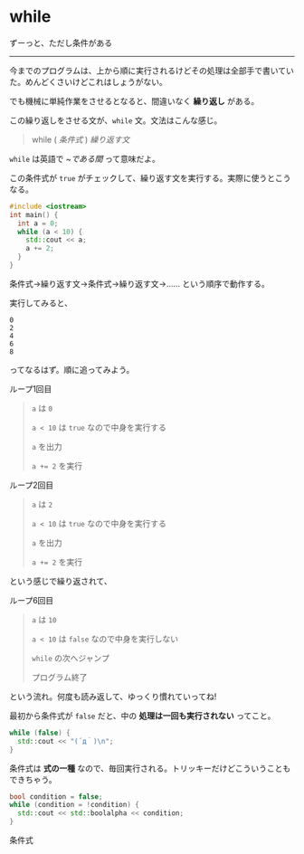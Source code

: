 # while

ずーっと、ただし条件がある

---

今までのプログラムは、上から順に実行されるけどその処理は全部手で書いていた。めんどくさいけどこれはしょうがない。

でも機械に単純作業をさせるとなると、間違いなく **繰り返し** がある。

この繰り返しをさせる文が、`while` 文。文法はこんな感じ。

> while ( *条件式* ) *繰り返す文*

`while` は英語で *~である間* って意味だよ。

この条件式が `true` がチェックして、繰り返す文を実行する。実際に使うとこうなる。

```cpp
#include <iostream>
int main() {
  int a = 0;
  while (a < 10) {
    std::cout << a;
    a += 2;
  }
}
```

条件式→繰り返す文→条件式→繰り返す文→…… という順序で動作する。

実行してみると、

```
0
2
4
6
8
```

ってなるはず。順に追ってみよう。

ループ1回目

> `a` は `0`
>
> `a < 10` は `true` なので中身を実行する
>
> `a` を出力
>
> `a += 2` を実行


ループ2回目

> `a` は `2`
>
> `a < 10` は `true` なので中身を実行する
>
> `a` を出力
>
> `a += 2` を実行

という感じで繰り返されて、

ループ6回目

> `a` は `10`
>
> `a < 10` は `false` なので中身を実行しない
>
> `while` の次へジャンプ
>
> プログラム終了

という流れ。何度も読み返して、ゆっくり慣れていってね!

最初から条件式が `false` だと、中の **処理は一回も実行されない** ってこと。

```cpp
while (false) {
  std::cout << "(´д｀)\n";
}
```

条件式は **式の一種** なので、毎回実行される。トリッキーだけどこういうこともできちゃう。

```cpp
bool condition = false;
while (condition = !condition) {
  std::cout << std::boolalpha << condition;
}
```



条件式

